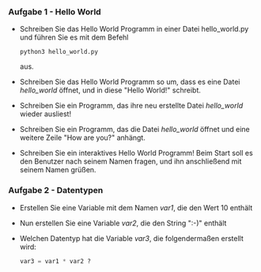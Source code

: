 ### Aufgabe 1 - Hello World ###

* Schreiben Sie das Hello World Programm in einer Datei hello_world.py und führen Sie es mit dem Befehl
    
    ```
    python3 hello_world.py
    ```
    aus.

* Schreiben Sie das Hello World Programm so um, dass es eine Datei _hello_world_ öffnet, und in diese "Hello World!" schreibt.

* Schreiben Sie ein Programm, das ihre neu erstellte Datei _hello_world_ wieder ausliest!

* Schreiben Sie ein Programm, das die Datei _hello_world_ öffnet und eine weitere Zeile "How are you?" anhängt. 

* Schreiben Sie ein interaktives Hello World Programm! Beim Start soll es den Benutzer nach seinem Namen fragen, und ihn anschließend mit seinem Namen grüßen.

### Aufgabe 2 - Datentypen ###

* Erstellen Sie eine Variable mit dem Namen _var1_, die den Wert 10 enthält
* Nun erstellen Sie eine Variable _var2_, die den String ":-)" enthält
* Welchen Datentyp hat die Variable _var3_, die folgendermaßen erstellt wird: 
    
    ```python
    var3 = var1 * var2 ?

    ```



